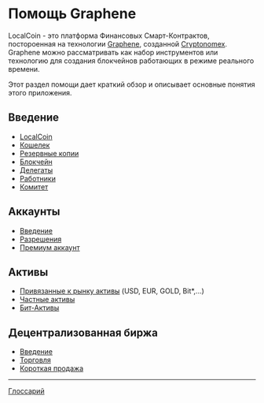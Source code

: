 # Помощь Graphene

LocalCoin - это платформа Финансовых Смарт-Контрактов, постороенная на технологии [Graphene](https://github.com/cryptonomex/graphene), созданной [Cryptonomex](http://cryptonomex.com). Graphene можно рассматривать как набор инструментов или технологию для создания блокчейнов работающих в режиме реального времени.

Этот раздел помощи дает краткий обзор и описывает основные понятия этого приложения.

## Введение

- [LocalCoin](introduction/localcoin.md)
- [Кошелек](introduction/wallets.md)
- [Резервные копии](introduction/backups.md)
- [Блокчейн](introduction/blockchain.md)
- [Делегаты](introduction/witness.md)
- [Работники](introduction/workers.md)
- [Комитет](introduction/committee.md)

## Аккаунты

- [Введение](accounts/general.md)
- [Разрешения](accounts/permissions.md)
- [Премиум аккаунт](accounts/membership.md)

## Активы

- [Привязанные к рынку активы](assets/mpa.md) (USD, EUR, GOLD, Bit\*,...)
- [Частные активы](assets/uia.md)
- [Бит-Активы](assets/privbitassets.md)

## Децентрализованная биржа

- [Введение](dex/introduction.md)
- [Торговля](dex/trading.md)
- [Короткая продажа](dex/shorting.md)

* * *

[Глоссарий](glossary.md)
